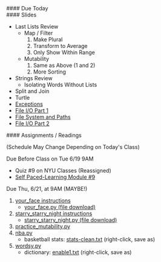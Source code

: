 <article class="due" markdown="block">
####  Due Today

<!--
* Homework
-->

</article>

<article class="slides" markdown="block">
####  Slides


* Last Lists Review
	* Map / Filter
		1. Make Plural
		2. Transform to Average
		3. Only Show Within Range
	* Mutability
		1. Same as Above (1 and 2)
		2. More Sorting
* Strings Review
	* Isolating Words Without Lists
* Split and Join
* Turtle
* [Exceptions](classes/23/exceptions.html)
* [File I/O Part 1](classes/23/files.html)
* [File System and Paths](classes/23/paths.html)
* [File I/O Part 2](classes/23/files-review.html)

</article>

<article class="assignments" markdown="block">
####  Assignments / Readings		

(Schedule May Change Depending on Today's Class)

Due Before Class on Tue 6/19 9AM

* Quiz #9 on NYU Classes (Reassigned)
* [Self Paced-Learning Module #9](http://cs.nyu.edu/elearning/CSCI_UA_0002/module09.php)

Due Thu, 6/21, at 9AM (MAYBE!)

1. [your_face instructions](homework/hw08/your_face.html)
	* [your_face.py (file download)](homework/hw08/your_face.py)
2. [starry_starry_night instructions](homework/hw08/starry_starry_night.html)
	* [starry_starry_night.py (file download)](homework/hw08/starry_starry_night.py)
3. [practice_mutability.py](homework/hw08/practice_mutability.py)
4. [nba.py](homework/hw09/nba.py)
	* basketball stats: [stats-clean.txt](homework/hw09/stats-clean.txt) (right-click, save as)
5. [wordsy.py](homework/hw09/wordsy.py)
	* dictionary: [enable1.txt](homework/hw09/enable1.txt) (right-click, save as)


</article>
